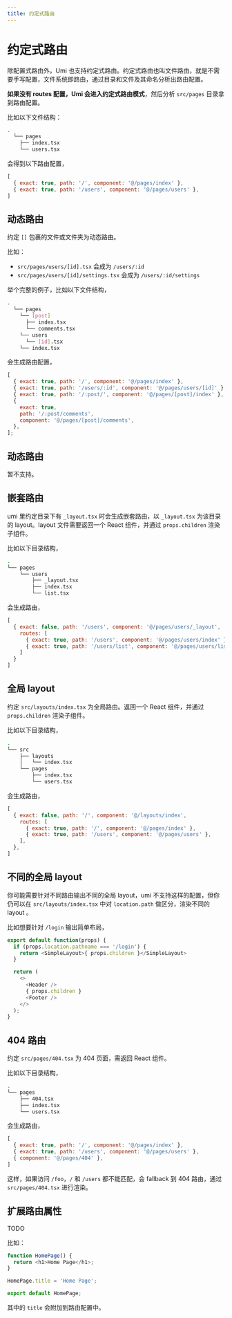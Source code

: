 ```yaml
---
title: 约定式路由
---
```


# 约定式路由

除配置式路由外，Umi 也支持约定式路由。约定式路由也叫文件路由，就是不需要手写配置，文件系统即路由，通过目录和文件及其命名分析出路由配置。

**如果没有 routes 配置，Umi 会进入约定式路由模式**，然后分析 `src/pages` 目录拿到路由配置。

比如以下文件结构：

```bash
.
  └── pages
    ├── index.tsx
    └── users.tsx
```

会得到以下路由配置，

```js
[
  { exact: true, path: '/', component: '@/pages/index' },
  { exact: true, path: '/users', component: '@/pages/users' },
]
```

## 动态路由

约定 `[]` 包裹的文件或文件夹为动态路由。

比如：

* `src/pages/users/[id].tsx` 会成为 `/users/:id`
* `src/pages/users/[id]/settings.tsx` 会成为 `/users/:id/settings`

举个完整的例子，比如以下文件结构，

```bash
.
  └── pages
    └── [post]
      ├── index.tsx
      └── comments.tsx
    └── users
      └── [id].tsx
    └── index.tsx
```

会生成路由配置，

```js
[
  { exact: true, path: '/', component: '@/pages/index' },
  { exact: true, path: '/users/:id', component: '@/pages/users/[id]' },
  { exact: true, path: '/:post/', component: '@/pages/[post]/index' },
  {
    exact: true,
    path: '/:post/comments',
    component: '@/pages/[post]/comments',
  },
];
```

## 动态路由

暂不支持。

## 嵌套路由

umi 里约定目录下有 `_layout.tsx` 时会生成嵌套路由，以 `_layout.tsx` 为该目录的 layout。layout 文件需要返回一个 React 组件，并通过 `props.children` 渲染子组件。

比如以下目录结构，

```bash
.
└── pages
    └── users
        ├── _layout.tsx
        ├── index.tsx
        └── list.tsx
```

会生成路由，

```js
[
  { exact: false, path: '/users', component: '@/pages/users/_layout',
    routes: [
      { exact: true, path: '/users', component: '@/pages/users/index' },
      { exact: true, path: '/users/list', component: '@/pages/users/list' },
    ]
  }
]
```

## 全局 layout

约定 `src/layouts/index.tsx` 为全局路由。返回一个 React 组件，并通过 `props.children` 渲染子组件。

比如以下目录结构，

```bash
.
└── src
    ├── layouts
    │   └── index.tsx
    └── pages
        ├── index.tsx
        └── users.tsx
```

会生成路由，

```js
[
  { exact: false, path: '/', component: '@/layouts/index',
    routes: [
      { exact: true, path: '/', component: '@/pages/index' },
      { exact: true, path: '/users', component: '@/pages/users' },
    ],
  },
]
```

## 不同的全局 layout

你可能需要针对不同路由输出不同的全局 layout，umi 不支持这样的配置，但你仍可以在 `src/layouts/index.tsx` 中对 `location.path` 做区分，渲染不同的 layout 。

比如想要针对 `/login` 输出简单布局，

```js
export default function(props) {
  if (props.location.pathname === '/login') {
    return <SimpleLayout>{ props.children }</SimpleLayout>
  }

  return (
    <>
      <Header />
      { props.children }
      <Footer />
    </>
  );
}
```

## 404 路由

约定 `src/pages/404.tsx` 为 404 页面，需返回 React 组件。

比如以下目录结构，

```bash
.
└── pages
    ├── 404.tsx
    ├── index.tsx
    └── users.tsx
```

会生成路由，

```js
[
  { exact: true, path: '/', component: '@/pages/index' },
  { exact: true, path: '/users', component: '@/pages/users' },
  { component: '@/pages/404' },
]
```

这样，如果访问 `/foo`，`/` 和 `/users` 都不能匹配，会 fallback 到 404 路由，通过 `src/pages/404.tsx` 进行渲染。

## 扩展路由属性

TODO

比如：

```js
function HomePage() {
  return <h1>Home Page</h1>;
}

HomePage.title = 'Home Page';

export default HomePage;
```

其中的 `title` 会附加到路由配置中。
